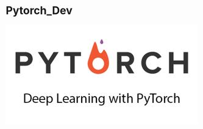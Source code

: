 # Pytorch_Dev

![Pytorch](https://github.com/rafism1997/Pytorch_Dev/blob/main/1_FCArwuy8wAglYUXp04SN7g.png)

